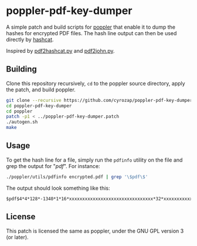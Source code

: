 # poppler-pdf-key-dumper

A simple patch and build scripts for [poppler][poppler] that enable it to dump
the hashes for encrypted PDF files. The hash line output can then be used
directly by [hashcat][hashcat].

Inspired by [pdf2hashcat.py][pdf2hashcat] and [pdf2john.py][pdf2john].

## Building

Clone this repository recursively, `cd` to the poppler source directory, apply
the patch, and build poppler.

```bash
git clone --recursive https://github.com/cyrozap/poppler-pdf-key-dumper.git
cd poppler-pdf-key-dumper
cd poppler
patch -p1 < ../poppler-pdf-key-dumper.patch
./autogen.sh
make
```

## Usage

To get the hash line for a file, simply run the `pdfinfo` utility on the file
and grep the output for "$pdf$". For instance:

```bash
./poppler/utils/pdfinfo encrypted.pdf | grep '\$pdf\$'
```

The output should look something like this:

```
$pdf$4*4*128*-1340*1*16*xxxxxxxxxxxxxxxxxxxxxxxxxxxxxxxx*32*xxxxxxxxxxxxxxxxxxxxxxxxxxxxxxxxxxxxxxxxxxxxxxxxxxxxxxxxxxxxxxxx*32*xxxxxxxxxxxxxxxxxxxxxxxxxxxxxxxxxxxxxxxxxxxxxxxxxxxxxxxxxxxxxxxx
```

## License

This patch is licensed the same as poppler, under the GNU GPL version 3 (or
later).


[poppler]: https://poppler.freedesktop.org/
[hashcat]: https://hashcat.net/hashcat/
[pdf2hashcat]: https://github.com/philsmd/hashstack-server-plugin-oclhashcat/blob/84004d9099177cac8443f3e2df157652207a375b/scrapers/pdf2hashcat.py
[pdf2john]: https://github.com/magnumripper/JohnTheRipper/blob/24bdc7c52ff056adf6cc2718d5b63c716326f16c/run/pdf2john.py
